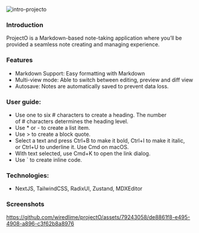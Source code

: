
![intro-projecto](https://github.com/wiredlime/projectO/assets/79243058/9ceec9df-c45f-439a-9b11-3a09f7f766bd)

### Introduction
ProjectO is a Markdown-based note-taking application where you’ll be provided a seamless note creating and managing experience. 

### Features
* Markdown Support: Easy formatting with Markdown 
* Multi-view mode: Able to switch between editing, preview and diff view
* Autosave: Notes are automatically saved to prevent data loss.

### User guide:

* Use one to six # characters to create a heading. The number of # characters determines the heading level.
* Use * or - to create a list item.
* Use > to create a block quote.
* Select a text and press Ctrl+B to make it bold, Ctrl+I to make it italic, or Ctrl+U to underline it. Use Cmd on macOS.
* With text selected, use Cmd+K to open the link dialog.
* Use ` to create inline code.

### Technologies: 
* NextJS, TailwindCSS, RadixUI, Zustand, MDXEditor

### Screenshots

https://github.com/wiredlime/projectO/assets/79243058/de8861f8-e495-4908-a896-c3f62b8a8976


